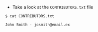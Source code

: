 
* Take a look at the `CONTRIBUTORS.txt` file

```
$ cat CONTRIBUTORS.txt

John Smith - josmith@email.ex
```


